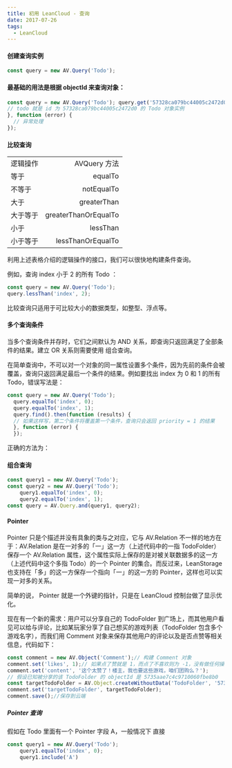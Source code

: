```yaml
---
title: 初用 LeanCloud - 查询
date: 2017-07-26
tags:
  - LeanCloud
---
```


#### 创建查询实例
```javascript
const query = new AV.Query('Todo');
```
#### 最基础的用法是根据 objectId 来查询对象：

```javascript
const query = new AV.Query('Todo'); query.get('57328ca079bc44005c2472d0').then(function (todo) {
// todo 就是 id 为 57328ca079bc44005c2472d0 的 Todo 对象实例
}, function (error) {
  // 异常处理
});
```

#### 比较查询
|      |        |
|---|---:|
|逻辑操作	|AVQuery 方法|
|等于	|equalTo|
|不等于	|notEqualTo|
|大于	|greaterThan|
|大于等于	|greaterThanOrEqualTo|
|小于	|lessThan|
|小于等于	|lessThanOrEqualTo|
利用上述表格介绍的逻辑操作的接口，我们可以很快地构建条件查询。

例如，查询 index 小于 2 的所有 Todo ：

```javascript
const query = new AV.Query('Todo');
query.lessThan('index', 2);
```

比较查询只适用于可比较大小的数据类型，如整型、浮点等。

#### 多个查询条件
当多个查询条件并存时，它们之间默认为 AND 关系，即查询只返回满足了全部条件的结果。建立 OR 关系则需要使用 组合查询。

在简单查询中，不可以对一个对象的同一属性设置多个条件，因为先前的条件会被覆盖，查询只返回满足最后一个条件的结果。例如要找出 index 为 0 和 1 的所有 Todo，错误写法是：

```javascript
const query = new AV.Query('Todo');
  query.equalTo('index', 0);
  query.equalTo('index', 1);
  query.find().then(function (results) {
  // 如果这样写，第二个条件将覆盖第一个条件，查询只会返回 priority = 1 的结果
  }, function (error) {
  });
```

正确的方法为：

#### 组合查询

```javascript
const query1 = new AV.Query('Todo');
const query2 = new AV.Query('Todo');
    query1.equalTo('index', 0);
    query2.equalTo('index', 1);
const query = AV.Query.and(query1, query2);
```

#### Pointer
Pointer 只是个描述并没有具象的类与之对应，它与 AV.Relation 不一样的地方在于：AV.Relation 是在一对多的「一」这一方（上述代码中的一指 TodoFolder）保存一个 AV.Relation 属性，这个属性实际上保存的是对被关联数据多的这一方（上述代码中这个多指 Todo）的一个 Pointer 的集合。而反过来，LeanStorage 也支持在「多」的这一方保存一个指向「一」的这一方的 Pointer，这样也可以实现一对多的关系。

简单的说， Pointer 就是一个外键的指针，只是在 LeanCloud 控制台做了显示优化。

现在有一个新的需求：用户可以分享自己的 TodoFolder 到广场上，而其他用户看见可以给与评论，比如某玩家分享了自己想买的游戏列表（TodoFolder 包含多个游戏名字），而我们用 Comment 对象来保存其他用户的评论以及是否点赞等相关信息，代码如下：

```javascript
const comment = new AV.Object('Comment');// 构建 Comment 对象
comment.set('likes', 1);// 如果点了赞就是 1，而点了不喜欢则为 -1，没有做任何操作就是默认的 0
comment.set('content', '这个太赞了！楼主，我也要这些游戏，咱们团购么？');
// 假设已知被分享的该 TodoFolder 的 objectId 是 5735aae7c4c9710060fbe8b0
const targetTodoFolder = AV.Object.createWithoutData('TodoFolder', '5735aae7c4c9710060fbe8b0');
comment.set('targetTodoFolder', targetTodoFolder);
comment.save();//保存到云端

```

##### Pointer 查询
假如在 Todo 里面有一个 Pointer 字段 A，一般情况下 直接

```javascript
const query1 = new AV.Query('Todo');
    query1.equalTo('index', 0);
    query1.include('A')
```
